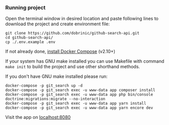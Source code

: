 ### Running project

Open the terminal window in desired location and paste following lines to download the project and create environment file:
```shell
git clone https://github.com/dobrinic/github-search-api.git
cd github-search-api/
cp ./.env.example .env
```

If not already done, [install Docker Compose](https://docs.docker.com/compose/install/) (v2.10+)

If your system has GNU make installed you can use Makefile with command `make init` to build the project and use other shorthand methods.

If you don't have GNU make installed please run:
```shell
docker-compose -p git_search up -d
docker-compose -p git_search exec -u www-data app composer install
docker-compose -p git_search exec -u www-data app php bin/console doctrine:migrations:migrate --no-interaction
docker-compose -p git_search exec -u www-data app yarn install
docker-compose -p git_search exec -u www-data app yarn encore dev
```

Visit the app on [localhost:8080](http://localhost:8080/)